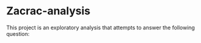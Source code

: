 # Zacrac-analysis
This project is an exploratory analysis that attempts to answer the following question:
